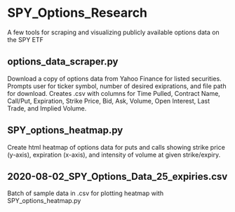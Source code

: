# SPY_Options_Research
A few tools for scraping and visualizing publicly available options data on the SPY ETF

## options_data_scraper.py

Download a copy of options data from Yahoo Finance for listed securities. Prompts user for ticker symbol, number of desired exiprations, and file path for download. Creates .csv with columns for Time Pulled, Contract Name, Call/Put, Expiration, Strike Price, Bid, Ask, Volume, Open Interest, Last Trade, and Implied Volume. 

## SPY_options_heatmap.py

Create html heatmap of options data for puts and calls showing strike price (y-axis), expiration (x-axis), and intensity of volume at given strike/expiry.

## 2020-08-02_SPY_Options_Data_25_expiries.csv

Batch of sample data in .csv for plotting heatmap with SPY_options_heatmap.py
